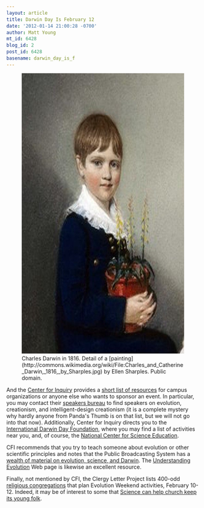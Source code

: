 ```yaml
---
layout: article
title: Darwin Day Is February 12
date: '2012-01-14 21:00:28 -0700'
author: Matt Young
mt_id: 6428
blog_id: 2
post_id: 6428
basename: darwin_day_is_f
---
```

<figure>
<img src="/uploads/2012/Darwin_EllenSharples_1816.jpg" alt="Darwin_EllenSharples_1816.jpg" width="600" height="732" />
<figcaption markdown="span">
Charles Darwin in 1816. Detail of a [painting](http://commons.wikimedia.org/wiki/File:Charles_and_Catherine_Darwin,_1816,_by_Sharples.jpg) by Ellen Sharples. Public domain.

</figcaption>
</figure>

And the [Center for Inquiry](http://www.centerforinquiry.net) provides a [short list of resources](http://www.centerforinquiry.net/oncampus/darwin_day) for campus organizations or anyone else who wants to sponsor an event. In particular, you may contact their [speakers bureau](http://www.centerforinquiry.net/speakers/category/evolution_creationism_and_intelligent_design) to find speakers on evolution, creationism, and intelligent-design creationism (it is a complete mystery why hardly anyone from Panda's Thumb is on that list, but we will not go into that now). Additionally, Center for Inquiry directs you to the [International Darwin Day Foundation](http://www.darwinday.org/), where you may find a list of activities near you, and, of course, the [National Center for Science Education](http://ncse.com/taking-action). 

CFI recommends that you try to teach someone about evolution or other scientific principles and notes that the Public Broadcasting System has a [wealth of material on evolution, science, and Darwin](http://www.pbs.org/wgbh/evolution/index.html). The [Understanding Evolution](http://evolution.berkeley.edu/) Web page is likewise an excellent resource.

Finally, not mentioned by CFI, the Clergy Letter Project lists 400-odd [religious congregations](http://www.theclergyletterproject.org/rel_evolution_weekend_2012.htm) that plan Evolution Weekend activities, February 10-12. Indeed, it may be of interest to some that [Science can help church keep its young folk](http://www.umc.org/site/apps/nlnet/content3.aspx?c=lwL4KnN1LtH&amp;b=5259669&amp;ct=11563621).
